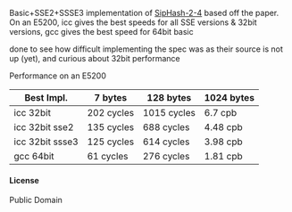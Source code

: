 Basic+SSE2+SSSE3 implementation of [SipHash-2-4](http://131002.net/siphash/) based off the paper. On an E5200, icc gives 
the best speeds for all SSE versions & 32bit versions, gcc gives the best speed for 64bit basic

done to see how difficult implementing the spec was as their source is not up (yet), and curious about 32bit performance

Performance on an E5200

<table>
<thead><tr><th>Best Impl.</th><th>7 bytes</th><th>128 bytes</th><th>1024 bytes</th></tr></thead>
<tbody>
<tr><td>icc 32bit</td><td>202 cycles</td><td>1015 cycles</td><td>6.7 cpb</td></tr>
<tr><td>icc 32bit sse2</td><td>135 cycles</td><td>688 cycles</td><td>4.48 cpb</td></tr>
<tr><td>icc 32bit ssse3</td><td>125 cycles</td><td>614 cycles</td><td>3.98 cpb</td></tr>
<tr><td>gcc 64bit</td><td>61 cycles</td><td>276 cycles</td><td>1.81 cpb</td></tr>
</tbody>
</table>

#### License

Public Domain
